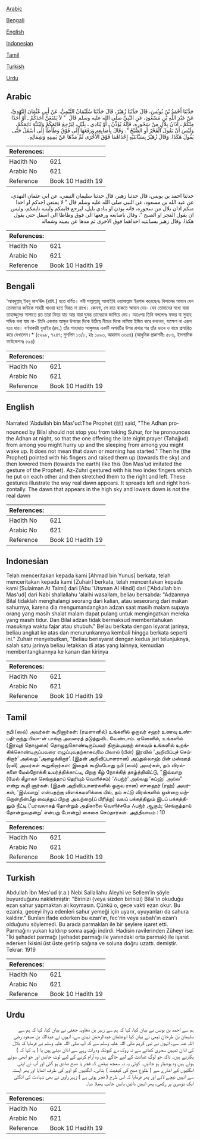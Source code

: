 [Arabic](#arabic)

[Bengali](#bengali)

[English](#english)

[Indonesian](#indonesian)

[Tamil](#tamil)

[Turkish](#turkish)

[Urdu](#urdu)

## Arabic


<div dir="rtl" lang="ar" style={{fontSize:'larger',backgroundColor:'#f8f9fa',padding:20}}>
حَدَّثَنَا أَحْمَدُ بْنُ يُونُسَ، قَالَ حَدَّثَنَا زُهَيْرٌ، قَالَ حَدَّثَنَا سُلَيْمَانُ التَّيْمِيُّ، عَنْ أَبِي عُثْمَانَ النَّهْدِيِّ، عَنْ عَبْدِ اللَّهِ بْنِ مَسْعُودٍ، عَنِ النَّبِيِّ صلى الله عليه وسلم قَالَ ‏ "‏ لاَ يَمْنَعَنَّ أَحَدَكُمْ ـ أَوْ أَحَدًا مِنْكُمْ ـ أَذَانُ بِلاَلٍ مِنْ سَحُورِهِ، فَإِنَّهُ يُؤَذِّنُ ـ أَوْ يُنَادِي ـ بِلَيْلٍ، لِيَرْجِعَ قَائِمَكُمْ وَلِيُنَبِّهَ نَائِمَكُمْ، وَلَيْسَ أَنْ يَقُولَ الْفَجْرُ أَوِ الصُّبْحُ ‏"‏‏.‏ وَقَالَ بِأَصَابِعِهِ وَرَفَعَهَا إِلَى فَوْقُ وَطَأْطَأَ إِلَى أَسْفَلُ حَتَّى يَقُولَ هَكَذَا‏.‏ وَقَالَ زُهَيْرٌ بِسَبَّابَتَيْهِ إِحْدَاهُمَا فَوْقَ الأُخْرَى ثُمَّ مَدَّهَا عَنْ يَمِينِهِ وَشِمَالِهِ‏.‏
</div>
<div style={{backgroundColor:'#f8f9fa',padding:20, marginBottom: 10}}><table> <thead> <tr> <th>References:</th> <th></th> </tr> </thead> <tbody><tr><td>Hadith No</td><td>621</td></tr><tr><td>Arabic No</td><td>621</td></tr><tr><td>Reference</td><td>Book 10 Hadith 19</td></tr></tbody></table></div>


<div dir="rtl" lang="ar" style={{fontSize:'larger',backgroundColor:'#f8f9fa',padding:20}}>
حدثنا احمد بن يونس، قال حدثنا زهير، قال حدثنا سليمان التيمي، عن ابي عثمان النهدي، عن عبد الله بن مسعود، عن النبي صلى الله عليه وسلم قال " لا يمنعن احدكم او احدا منكم اذان بلال من سحوره، فانه يوذن او ينادي بليل، ليرجع قايمكم ولينبه نايمكم، وليس ان يقول الفجر او الصبح ". وقال باصابعه ورفعها الى فوق وطاطا الى اسفل حتى يقول هكذا. وقال زهير بسبابتيه احداهما فوق الاخرى ثم مدها عن يمينه وشماله
</div>
<div style={{backgroundColor:'#f8f9fa',padding:20, marginBottom: 10}}><table> <thead> <tr> <th>References:</th> <th></th> </tr> </thead> <tbody><tr><td>Hadith No</td><td>621</td></tr><tr><td>Arabic No</td><td>621</td></tr><tr><td>Reference</td><td>Book 10 Hadith 19</td></tr></tbody></table></div>

## Bengali


<div dir="ltr" lang="bn" style={{fontSize:'larger',backgroundColor:'#f8f9fa',padding:20}}>
‘আবদুল্লাহ্ ইবনু মাস‘ঊদ (রাযি.) হতে বর্ণিত। নবী সাল্লাল্লাহু আলাইহি ওয়াসাল্লাম ইরশাদ করেছেনঃ বিলালের আযান যেন তোমাদের কাউকে সাহরী খাওয়া হতে বিরত না রাখে। কেননা, সে রাত থাকতে আযান দেয়- যেন তোমাদের মধ্যে যারা তাহাজ্জুদের সালাতে রত তারা ফিরে যায় আর যারা ঘুমন্ত তাদেরকে জাগিয়ে দেয়। অতঃপর তিনি বললেনঃ ফজর বা সুবহে সদিক বলা যায় না- তিনি একবার আঙ্গুল উপরের দিকে উঠিয়ে নীচের দিকে নামিয়ে ইঙ্গিত করে বললেন, যতক্ষণ না এরূপ হয়ে যায়। বর্ণনাকারী যুহাইর (রহ.) তাঁর শাহাদাত আঙ্গুলদ্বয় একটি অপরটির উপর রাখার পর তাঁর ডানে ও বামে প্রসারিত করে দেখালেন।* (৫২৯৮, ৭২৪৭; মুসলিম ১৩/৮, হাঃ ১০৯৩, আহমাদ ৩৬৫৪) (আধুনিক প্রকাশনীঃ ৫৮৬, ইসলামিক ফাউন্ডেশনঃ ৫৯৪)
</div>
<div style={{backgroundColor:'#f8f9fa',padding:20, marginBottom: 10}}><table> <thead> <tr> <th>References:</th> <th></th> </tr> </thead> <tbody><tr><td>Hadith No</td><td>621</td></tr><tr><td>Arabic No</td><td>621</td></tr><tr><td>Reference</td><td>Book 10 Hadith 19</td></tr></tbody></table></div>

## English


<div dir="ltr" lang="en" style={{fontSize:'larger',backgroundColor:'#f8f9fa',padding:20}}>
Narrated 'Abdullah bin Mas'ud:The Prophet (ﷺ) said, "The Adhan pronounced by Bilal should not stop you from taking Suhur, for he pronounces the Adhan at night, so that the one offering the late night prayer (Tahajjud) from among you might hurry up and the sleeping from among you might wake up. It does not mean that dawn or morning has started." Then he (the Prophet) pointed with his fingers and raised them up (towards the sky) and then lowered them (towards the earth) like this (Ibn Mas'ud imitated the gesture of the Prophet). Az-Zuhri gestured with his two index fingers which he put on each other and then stretched them to the right and left. These gestures illustrate the way real dawn appears. It spreads left and right horizontally. The dawn that appears in the high sky and lowers down is not the real dawn
</div>
<div style={{backgroundColor:'#f8f9fa',padding:20, marginBottom: 10}}><table> <thead> <tr> <th>References:</th> <th></th> </tr> </thead> <tbody><tr><td>Hadith No</td><td>621</td></tr><tr><td>Arabic No</td><td>621</td></tr><tr><td>Reference</td><td>Book 10 Hadith 19</td></tr></tbody></table></div>

## Indonesian


<div dir="ltr" lang="id" style={{fontSize:'larger',backgroundColor:'#f8f9fa',padding:20}}>
Telah menceritakan kepada kami [Ahmad bin Yunus] berkata, telah menceritakan kepada kami [Zuhair] berkata, telah menceritakan kepada kami [Sulaiman At Taimi] dari [Abu 'Utsman Al Hindi] dari ['Abdullah bin Mas'ud] dari Nabi shallallahu 'alaihi wasallam, beliau bersabda: "Adzannya Bilal tidaklah menghalangi seorang dari kalian, atau seseorang dari makan sahurnya, karena dia mengumandangkan adzan saat masih malam supaya orang yang masih shalat malam dapat pulang untuk mengingatkan mereka yang masih tidur. Dan Bilal adzan tidak bermaksud memberitahukan masuknya waktu fajar atau shubuh." Beliau berkata dengan isyarat jarinya, beliau angkat ke atas dan menurunkannya kembali hingga berkata seperti ini." Zuhair menyebutkan, "Beliau berisyarat dengan kedua jari telunjuknya, salah satu jarinya beliau letakkan di atas yang lainnya, kemudian membentangkannya ke kanan dan kirinya
</div>
<div style={{backgroundColor:'#f8f9fa',padding:20, marginBottom: 10}}><table> <thead> <tr> <th>References:</th> <th></th> </tr> </thead> <tbody><tr><td>Hadith No</td><td>621</td></tr><tr><td>Arabic No</td><td>621</td></tr><tr><td>Reference</td><td>Book 10 Hadith 19</td></tr></tbody></table></div>

## Tamil


<div dir="ltr" lang="ta" style={{fontSize:'larger',backgroundColor:'#f8f9fa',padding:20}}>
நபி (ஸல்) அவர்கள் கூறினார்கள்: (ரமளானில்) உங்களில் ஒருவர் சஹர் உணவு உண்பதி-ருந்து பிலா-ன் பாங்கு அவரைத் தடுத்துவிட வேண்டாம். ஏனெனில், உங்களில் (இரவுத் தொழுகை) தொழுதுகொண்டிருப்பவர் திரும்புவதற் காகவும் உங்களில் உறங்கிக்கொண்டிருப்பவரை எழுப்புவதற்காகவுமே பிலால் (பின்) இரவில் ‘அறிவிப்புச் செய்கிறார்’ அல்லது ‘அழைக்கிறார்’. (இதன் அறிவிப்பாளரான) அப்துல்லாஹ் பின் மஸ்ஊத் (ரலி) அவர்கள் கூறுகிறார்கள்: இதைக் கூறியபோது நபி (ஸல்) அவர்கள், தம் விரல்களை மேல்நோக்கி உயர்த்திக்காட்டி, பிறகு கீழ் நோக்கித் தாழ்த்திவிட்டு, “இவ்வாறு (மேல் கீழாகச் செங்குத்தாய் தெரியும் வெளிச்சம்) ‘ஃபஜ்ர்’ அல்லது ‘சுப்ஹ்’ அல்ல” என்று கூறி னார்கள். (இதன் அறிவிப்பாளர்களில் ஒருவ ரான) ஸுஹைர் (ரஹ்) அவர்கள், ‘இவ்வாறு’ என்பதற்கு விளக்கமளிக்கை யில், தம் சுட்டு விரல்களில் ஒன்றை மற்றொன்றின்மீது வைத்துப் பிறகு அவற்றை(ப் பிரித்து) வலப் பக்கத்திலும் இடப் பக்கத்திலும் நீட்டி (‘பரவலாகத் தோன்றும் அதிகாலை வெளிச்சமே ஃபஜ்ர் ஆகும்; செங்குத்தாய் தோன்றுவதன்று’ என்பது போன்று) சைகை செய்தார்கள். அத்தியாயம் : 10
</div>
<div style={{backgroundColor:'#f8f9fa',padding:20, marginBottom: 10}}><table> <thead> <tr> <th>References:</th> <th></th> </tr> </thead> <tbody><tr><td>Hadith No</td><td>621</td></tr><tr><td>Arabic No</td><td>621</td></tr><tr><td>Reference</td><td>Book 10 Hadith 19</td></tr></tbody></table></div>

## Turkish


<div dir="ltr" lang="tr" style={{fontSize:'larger',backgroundColor:'#f8f9fa',padding:20}}>
Abdullah İbn Mes'ud (r.a.) Nebi Sallallahu Aleyhi ve Sellem'in şöyle buyurduğunu nakletmiştir: "Birinizi (veya sizden birinizi) Bilal'in okuduğu ezan sahur yapmaktan alı koymasın. Çünkü o, gece vakti ezan okur. Bu ezanla, geceyi ihya edenleri sahur yemeği için uyarır, uyuyanları da sahura kaldırır." Bunları ifade ederken bu ezan'ın, fec'rin veya sabah'ın ezan'ı olduğunu söylemedi. Bu arada parmakları ile bir şeylere işaret etti. Parmağını yukarı kaldırıp sonra aşağı indirdi. Hadisin ravilerinden Züheyr ise: "İki şehadet parmağı (şehadet parmağı ile yanındaki orta parmak) ile işaret ederken İkisini üst üste getirip sağına ve soluna doğru uzattı. demiştir. Tekrar: 1919
</div>
<div style={{backgroundColor:'#f8f9fa',padding:20, marginBottom: 10}}><table> <thead> <tr> <th>References:</th> <th></th> </tr> </thead> <tbody><tr><td>Hadith No</td><td>621</td></tr><tr><td>Arabic No</td><td>621</td></tr><tr><td>Reference</td><td>Book 10 Hadith 19</td></tr></tbody></table></div>

## Urdu


<div dir="rtl" lang="ur" style={{fontSize:'larger',backgroundColor:'#f8f9fa',padding:20}}>
ہم سے احمد بن یونس نے بیان کیا، کہا کہ ہم سے زہیر بن معاویہ جعفی نے بیان کیا، کہا کہ ہم سے سلیمان بن طرخان تیمی نے بیان کیا ابوعثمان عبدالرحمٰن نہدی سے، انہوں نے عبداللہ بن مسعود رضی اللہ عنہ سے، انہوں نے نبی کریم صلی اللہ علیہ وسلم سے کہ آپ صلی اللہ علیہ وسلم نے فرمایا کہ بلال کی اذان تمہیں سحری کھانے سے نہ روک دے کیونکہ وہ رات رہے سے اذان دیتے ہیں یا ( یہ کہا کہ ) پکارتے ہیں۔ تاکہ جو لوگ عبادت کے لیے جاگے ہیں وہ آرام کرنے کے لیے لوٹ جائیں اور جو ابھی سوئے ہوئے ہیں وہ ہوشیار ہو جائیں۔ کوئی یہ نہ سمجھ بیٹھے کہ فجر یا صبح صادق ہو گئی اور آپ نے اپنی انگلیوں کے اشارے سے ( طلوع صبح کی کیفیت ) بتائی۔ انگلیوں کو اوپر کی طرف اٹھایا اور پھر آہستہ سے انہیں نیچے لائے اور پھر فرمایا کہ اس طرح ( فجر ہوتی ہے ) زہیر راوی نے بھی شہادت کی انگلی ایک دوسری پر رکھی، پھر انہیں دائیں بائیں جانب پھیلا دیا۔
</div>
<div style={{backgroundColor:'#f8f9fa',padding:20, marginBottom: 10}}><table> <thead> <tr> <th>References:</th> <th></th> </tr> </thead> <tbody><tr><td>Hadith No</td><td>621</td></tr><tr><td>Arabic No</td><td>621</td></tr><tr><td>Reference</td><td>Book 10 Hadith 19</td></tr></tbody></table></div>